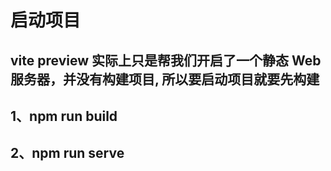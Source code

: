 # 启动项目

## vite preview 实际上只是帮我们开启了一个静态 Web 服务器，并没有构建项目, 所以要启动项目就要先构建
## 1、npm run build
## 2、npm run serve

